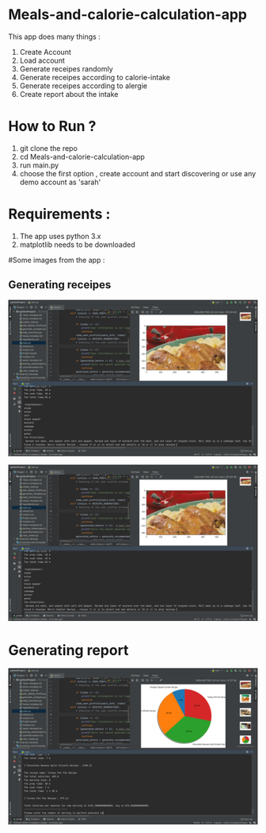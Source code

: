# Meals-and-calorie-calculation-app

This app does many things :

1. Create Account 
2. Load account 
3. Generate receipes randomly
4. Generate receipes according to calorie-intake
5. Generate receipes according to alergie 
6. Create report about the intake 


# How to Run ?

1. git clone the repo 
2. cd Meals-and-calorie-calculation-app 
3. run main.py
4. choose the first option , create account and start discovering or use any demo account as 'sarah'


# Requirements :
1. The app uses python 3.x 
2. matplotlib needs to be downloaded 


#Some images from the app :
## Generating receipes 
![alt text](https://github.com/AMR-aa1405465/Meals-and-calorie-calculation-app/blob/main/pics/Screen%20Shot%202021-02-10%20at%203.50.08%20PM.png)

![alt text](https://github.com/AMR-aa1405465/Meals-and-calorie-calculation-app/blob/main/pics/Screen%20Shot%202021-02-10%20at%203.50.08%20PM.png)

# Generating report 
![alt text](https://github.com/AMR-aa1405465/Meals-and-calorie-calculation-app/blob/main/pics/Screen%20Shot%202021-02-10%20at%203.50.59%20PM.png)

